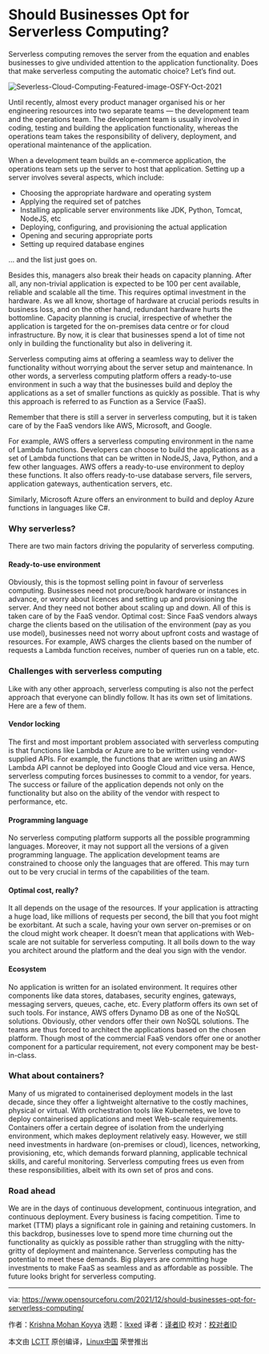 [#]: subject: "Should Businesses Opt for Serverless Computing?"
[#]: via: "https://www.opensourceforu.com/2021/12/should-businesses-opt-for-serverless-computing/"
[#]: author: "Krishna Mohan Koyya https://www.opensourceforu.com/author/krishna-mohan-koyya/"
[#]: collector: "lkxed"
[#]: translator: "lkxed"
[#]: reviewer: " "
[#]: publisher: " "
[#]: url: " "

Should Businesses Opt for Serverless Computing?
======
Serverless computing removes the server from the equation and enables businesses to give undivided attention to the application functionality. Does that make serverless computing the automatic choice? Let’s find out.

![Severless-Cloud-Computing-Featured-image-OSFY-Oct-2021][1]

Until recently, almost every product manager organised his or her engineering resources into two separate teams — the development team and the operations team. The development team is usually involved in coding, testing and building the application functionality, whereas the operations team takes the responsibility of delivery, deployment, and operational maintenance of the application.

When a development team builds an e-commerce application, the operations team sets up the server to host that application. Setting up a server involves several aspects, which include:

* Choosing the appropriate hardware and operating system
* Applying the required set of patches
* Installing applicable server environments like JDK, Python, Tomcat, NodeJS, etc
* Deploying, configuring, and provisioning the actual application
* Opening and securing appropriate ports
* Setting up required database engines

… and the list just goes on.

Besides this, managers also break their heads on capacity planning. After all, any non-trivial application is expected to be 100 per cent available, reliable and scalable all the time. This requires optimal investment in the hardware. As we all know, shortage of hardware at crucial periods results in business loss, and on the other hand, redundant hardware hurts the bottomline. Capacity planning is crucial, irrespective of whether the application is targeted for the on-premises data centre or for cloud infrastructure.
By now, it is clear that businesses spend a lot of time not only in building the functionality but also in delivering it.

Serverless computing aims at offering a seamless way to deliver the functionality without worrying about the server setup and maintenance. In other words, a serverless computing platform offers a ready-to-use environment in such a way that the businesses build and deploy the applications as a set of smaller functions as quickly as possible. That is why this approach is referred to as Function as a Service (FaaS).

Remember that there is still a server in serverless computing, but it is taken care of by the FaaS vendors like AWS, Microsoft, and Google.

For example, AWS offers a serverless computing environment in the name of Lambda functions. Developers can choose to build the applications as a set of Lambda functions that can be written in NodeJS, Java, Python, and a few other languages. AWS offers a ready-to-use environment to deploy these functions. It also offers ready-to-use database servers, file servers, application gateways, authentication servers, etc.

Similarly, Microsoft Azure offers an environment to build and deploy Azure functions in languages like C#.

### Why serverless?

There are two main factors driving the popularity of serverless computing.

#### Ready-to-use environment

Obviously, this is the topmost selling point in favour of serverless computing. Businesses need not procure/book hardware or instances in advance, or worry about licences and setting up and provisioning the server. And they need not bother about scaling up and down. All of this is taken care of by the FaaS vendor.
Optimal cost: Since FaaS vendors always charge the clients based on the utilisation of the environment (pay as you use model), businesses need not worry about upfront costs and wastage of resources. For example, AWS charges the clients based on the number of requests a Lambda function receives, number of queries run on a table, etc.

### Challenges with serverless computing

Like with any other approach, serverless computing is also not the perfect approach that everyone can blindly follow. It has its own set of limitations. Here are a few of them.

#### Vendor locking

The first and most important problem associated with serverless computing is that functions like Lambda or Azure are to be written using vendor-supplied APIs. For example, the functions that are written using an AWS Lambda API cannot be deployed into Google Cloud and vice versa. Hence, serverless computing forces businesses to commit to a vendor, for years. The success or failure of the application depends not only on the functionality but also on the ability of the vendor with respect to performance, etc.

#### Programming language

No serverless computing platform supports all the possible programming languages. Moreover, it may not support all the versions of a given programming language. The application development teams are constrained to choose only the languages that are offered. This may turn out to be very crucial in terms of the capabilities of the team.

#### Optimal cost, really?

It all depends on the usage of the resources. If your application is attracting a huge load, like millions of requests per second, the bill that you foot might be exorbitant. At such a scale, having your own server on-premises or on the cloud might work cheaper. It doesn’t mean that applications with Web-scale are not suitable for serverless computing. It all boils down to the way you architect around the platform and the deal you sign with the vendor.

#### Ecosystem

No application is written for an isolated environment. It requires other components like data stores, databases, security engines, gateways, messaging servers, queues, cache, etc. Every platform offers its own set of such tools. For instance, AWS offers Dynamo DB as one of the NoSQL solutions. Obviously, other vendors offer their own NoSQL solutions. The teams are thus forced to architect the applications based on the chosen platform. Though most of the commercial FaaS vendors offer one or another component for a particular requirement, not every component may be best-in-class.

### What about containers?

Many of us migrated to containerised deployment models in the last decade, since they offer a lightweight alternative to the costly machines, physical or virtual. With orchestration tools like Kubernetes, we love to deploy containerised applications and meet Web-scale requirements. Containers offer a certain degree of isolation from the underlying environment, which makes deployment relatively easy. However, we still need investments in hardware (on-premises or cloud), licences, networking, provisioning, etc, which demands forward planning, applicable technical skills, and careful monitoring. Serverless computing frees us even from these responsibilities, albeit with its own set of pros and cons.

### Road ahead

We are in the days of continuous development, continuous integration, and continuous deployment. Every business is facing competition. Time to market (TTM) plays a significant role in gaining and retaining customers. In this backdrop, businesses love to spend more time churning out the functionality as quickly as possible rather than struggling with the nitty-gritty of deployment and maintenance. Serverless computing has the potential to meet these demands. Big players are committing huge investments to make FaaS as seamless and as affordable as possible. The future looks bright for serverless computing.

--------------------------------------------------------------------------------

via: https://www.opensourceforu.com/2021/12/should-businesses-opt-for-serverless-computing/

作者：[Krishna Mohan Koyya][a]
选题：[lkxed][b]
译者：[译者ID](https://github.com/译者ID)
校对：[校对者ID](https://github.com/校对者ID)

本文由 [LCTT](https://github.com/LCTT/TranslateProject) 原创编译，[Linux中国](https://linux.cn/) 荣誉推出

[a]: https://www.opensourceforu.com/author/krishna-mohan-koyya/
[b]: https://github.com/lkxed
[1]: https://www.opensourceforu.com/wp-content/uploads/2021/10/Severless-Cloud-Computing-Featured-image-OSFY-Oct-2021.jpg
